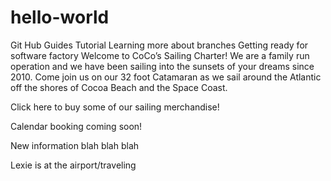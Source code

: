 # hello-world
Git Hub Guides Tutorial 
Learning more about branches
Getting ready for software factory
Welcome to CoCo’s Sailing Charter!  We are a family run operation and we have been sailing into the sunsets of your dreams since 2010.  Come join us on our 32 foot Catamaran as we sail around the Atlantic off the shores of Cocoa Beach and the Space Coast.  

Click here to buy some of our sailing merchandise!


Calendar booking coming soon!



New information blah blah blah

Lexie is at the airport/traveling
